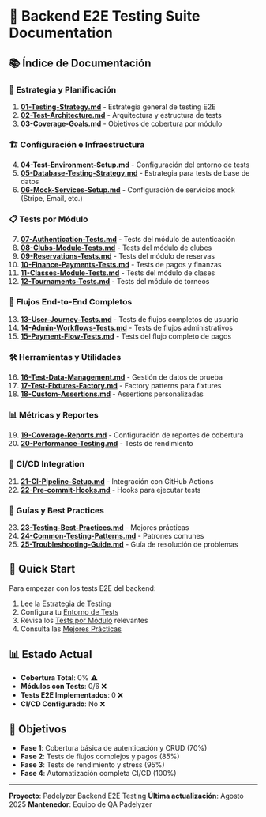 # 🧪 Backend E2E Testing Suite Documentation

## 📚 Índice de Documentación

### 🎯 Estrategia y Planificación
1. **[01-Testing-Strategy.md](01-Testing-Strategy.md)** - Estrategia general de testing E2E
2. **[02-Test-Architecture.md](02-Test-Architecture.md)** - Arquitectura y estructura de tests
3. **[03-Coverage-Goals.md](03-Coverage-Goals.md)** - Objetivos de cobertura por módulo

### 🏗️ Configuración e Infraestructura
4. **[04-Test-Environment-Setup.md](04-Test-Environment-Setup.md)** - Configuración del entorno de tests
5. **[05-Database-Testing-Strategy.md](05-Database-Testing-Strategy.md)** - Estrategia para tests de base de datos
6. **[06-Mock-Services-Setup.md](06-Mock-Services-Setup.md)** - Configuración de servicios mock (Stripe, Email, etc.)

### 📋 Tests por Módulo
7. **[07-Authentication-Tests.md](07-Authentication-Tests.md)** - Tests del módulo de autenticación
8. **[08-Clubs-Module-Tests.md](08-Clubs-Module-Tests.md)** - Tests del módulo de clubes
9. **[09-Reservations-Tests.md](09-Reservations-Tests.md)** - Tests del módulo de reservas
10. **[10-Finance-Payments-Tests.md](10-Finance-Payments-Tests.md)** - Tests de pagos y finanzas
11. **[11-Classes-Module-Tests.md](11-Classes-Module-Tests.md)** - Tests del módulo de clases
12. **[12-Tournaments-Tests.md](12-Tournaments-Tests.md)** - Tests del módulo de torneos

### 🔄 Flujos End-to-End Completos
13. **[13-User-Journey-Tests.md](13-User-Journey-Tests.md)** - Tests de flujos completos de usuario
14. **[14-Admin-Workflows-Tests.md](14-Admin-Workflows-Tests.md)** - Tests de flujos administrativos
15. **[15-Payment-Flow-Tests.md](15-Payment-Flow-Tests.md)** - Tests del flujo completo de pagos

### 🛠️ Herramientas y Utilidades
16. **[16-Test-Data-Management.md](16-Test-Data-Management.md)** - Gestión de datos de prueba
17. **[17-Test-Fixtures-Factory.md](17-Test-Fixtures-Factory.md)** - Factory patterns para fixtures
18. **[18-Custom-Assertions.md](18-Custom-Assertions.md)** - Assertions personalizadas

### 📊 Métricas y Reportes
19. **[19-Coverage-Reports.md](19-Coverage-Reports.md)** - Configuración de reportes de cobertura
20. **[20-Performance-Testing.md](20-Performance-Testing.md)** - Tests de rendimiento

### 🚀 CI/CD Integration
21. **[21-CI-Pipeline-Setup.md](21-CI-Pipeline-Setup.md)** - Integración con GitHub Actions
22. **[22-Pre-commit-Hooks.md](22-Pre-commit-Hooks.md)** - Hooks para ejecutar tests

### 📖 Guías y Best Practices
23. **[23-Testing-Best-Practices.md](23-Testing-Best-Practices.md)** - Mejores prácticas
24. **[24-Common-Testing-Patterns.md](24-Common-Testing-Patterns.md)** - Patrones comunes
25. **[25-Troubleshooting-Guide.md](25-Troubleshooting-Guide.md)** - Guía de resolución de problemas

## 🎯 Quick Start

Para empezar con los tests E2E del backend:

1. Lee la [Estrategia de Testing](01-Testing-Strategy.md)
2. Configura tu [Entorno de Tests](04-Test-Environment-Setup.md)
3. Revisa los [Tests por Módulo](07-Authentication-Tests.md) relevantes
4. Consulta las [Mejores Prácticas](23-Testing-Best-Practices.md)

## 📊 Estado Actual

- **Cobertura Total**: 0% ⚠️
- **Módulos con Tests**: 0/6 ❌
- **Tests E2E Implementados**: 0 ❌
- **CI/CD Configurado**: No ❌

## 🚀 Objetivos

- **Fase 1**: Cobertura básica de autenticación y CRUD (70%)
- **Fase 2**: Tests de flujos complejos y pagos (85%)
- **Fase 3**: Tests de rendimiento y stress (95%)
- **Fase 4**: Automatización completa CI/CD (100%)

---

**Proyecto**: Padelyzer Backend E2E Testing
**Última actualización**: Agosto 2025
**Mantenedor**: Equipo de QA Padelyzer